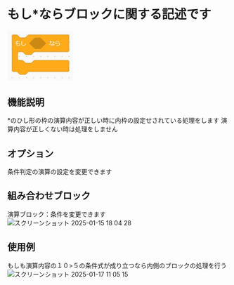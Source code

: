 # もし*ならブロックに関する記述です

<img src="./../images/control/control_if.jpg" width="150">

## 機能説明
*のひし形の枠の演算内容が正しい時に内枠の設定せされている処理をします 
演算内容が正しくない時は処理をしません

## オプション
条件判定の演算の設定を変更できます  


## 組み合わせブロック
演算ブロック：条件を変更できます  
<img width="141" alt="スクリーンショット 2025-01-15 18 04 28" src="https://github.com/user-attachments/assets/f4dd3f41-4d7f-46f6-a43c-a8c225d4ad6f" />

## 使用例
もしも演算内容の１０>５の条件式が成り立つなら内側のブロックの処理を行う  
<img width="184" alt="スクリーンショット 2025-01-17 11 05 15" src="https://github.com/user-attachments/assets/fbcc9519-13b3-44d2-b201-d74043a5acf4" />
